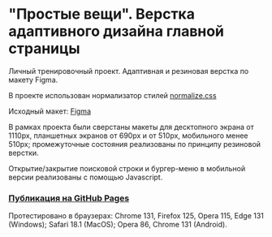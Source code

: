 # "Простые вещи". Верстка адаптивного дизайна главной страницы
Личный тренировочный проект. Адаптивная и резиновая верстка по макету Figma.

В проекте использован нормализатор стилей [normalize.css](https://github.com/necolas/normalize.css)

Исходный макет: [Figma](https://www.figma.com/design/sJwabNIQ83JF9XIGfYCOl4/Simple)

В рамках проекта были сверстаны макеты для десктопного экрана от 1110px, планшетных экранов от 690px и от 510px, мобильного менее 510px; промежуточные состояния реализованы по принципу резиновой верстки.

Открытие/закрытие поисковой строки и бургер-меню в мобильной версии реализованы с помощью Javascript.

### [Публикация на GitHub Pages](https://yuliakorsak.github.io/portfolio-figma-simple/)

Протестировано в браузерах: Chrome 131, Firefox 125, Opera 115, Edge 131 (Windows); Safari 18.1 (MacOS); Opera 86, Chrome 131 (Android).
